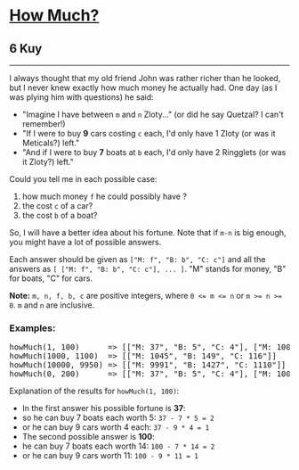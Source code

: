 <h1><a href="https://www.codewars.com/kata/55b4d87a3766d9873a0000d4">How Much?</a></h1>
<h2>6 Kuy</h2>
<hr>
<p>I always thought that my old friend John was rather richer than he looked, 
but I never knew exactly how much money he actually had. 
One day (as I was plying him with questions) he said:</p>
<ul>
<li>"Imagine I have between <code>m</code> and <code>n</code> Zloty..." (or did he say Quetzal? I can't remember!)</li>
<li>"If I were to buy <strong>9</strong> cars costing <code>c</code> each, I'd only have 1 Zloty (or was it Meticals?) left."</li>
<li>"And if I were to buy <strong>7</strong> boats at <code>b</code> each, I'd only have 2 Ringglets (or was it Zloty?) left."</li>
</ul>
<p>Could you tell me in each possible case:</p>
<ol>
<li>how much money <code>f</code> he could possibly have ?</li>
<li>the cost <code>c</code> of a car?</li>
<li>the cost <code>b</code> of a boat?</li>
</ol>
<p>So, I will have a better idea about his fortune. Note that if <code>m-n</code> is big enough, 
you might have a lot of possible answers.</p>
<p>Each answer should be given as <code>["M: f", "B: b", "C: c"]</code> and all the answers as 
<code>[ ["M: f", "B: b", "C: c"], ... ]</code>. "M" stands for money, "B" for boats, "C" for cars.</p>
<p><strong>Note:</strong> <code>m, n, f, b, c</code> are positive integers, 
where <code>0 <= m <= n</code> or <code>m >= n >= 0</code>. 
<code>m</code> and <code>n</code> are inclusive.</p>
<h3>Examples:</h3>
<pre>
howMuch(1, 100)      => [["M: 37", "B: 5", "C: 4"], ["M: 100", "B: 14", "C: 11"]]
howMuch(1000, 1100)  => [["M: 1045", "B: 149", "C: 116"]]
howMuch(10000, 9950) => [["M: 9991", "B: 1427", "C: 1110"]]
howMuch(0, 200)      => [["M: 37", "B: 5", "C: 4"], ["M: 100", "B: 14", "C: 11"], ["M: 163", "B: 23", "C: 18"]]
</pre>
<p>Explanation of the results for <code>howMuch(1, 100)</code>:</p>
<ul>
<li>In the first answer his possible fortune is <strong>37</strong>:</li>
<li>so he can buy 7 boats each worth 5: <code>37 - 7 * 5 = 2</code></li>
<li>or he can buy 9 cars worth 4 each: <code>37 - 9 * 4 = 1</code></li>
<li>The second possible answer is <strong>100</strong>:</li>
<li>he can buy 7 boats each worth 14: <code>100 - 7 * 14 = 2</code></li>
<li>or he can buy 9 cars worth 11: <code>100 - 9 * 11 = 1</code></li>
</ul>
